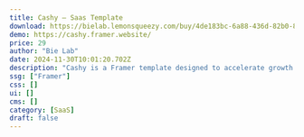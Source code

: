 ```yaml
---
title: Cashy — Saas Template
download: https://bielab.lemonsqueezy.com/buy/4de183bc-6a88-436d-82b0-8dba43fe01ce?discount=0
demo: https://cashy.framer.website/
price: 29
author: "Bie Lab"
date: 2024-11-30T10:01:20.702Z
description: "Cashy is a Framer template designed to accelerate growth for finance SaaS companies. Its clean and intuitive interface empowers you to craft captivating landing pages that effortlessly convert visitors into customers."
ssg: ["Framer"]
css: []
ui: []
cms: []
category: [SaaS]
draft: false
---
```

